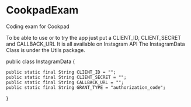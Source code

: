 # CookpadExam
Coding exam for Cookpad 

To be able to use or to try the app just put a CLIENT_ID, CLIENT_SECRET and CALLBACK_URL
It is all available on Instagram API 
The InstagramData Class is under the Utils package.

public class InstagramData {

    public static final String CLIENT_ID = "";
    public static final String CLIENT_SECRET = "";
    public static final String CALLBACK_URL = "";
    public static final String GRANT_TYPE = "authorization_code";
}